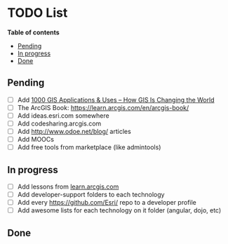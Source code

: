 # TODO List
<!-- START doctoc generated TOC please keep comment here to allow auto update -->
<!-- DON'T EDIT THIS SECTION, INSTEAD RE-RUN doctoc TO UPDATE -->
**Table of contents**

- [Pending](#pending)
- [In progress](#in-progress)
- [Done](#done)

<!-- END doctoc generated TOC please keep comment here to allow auto update -->

## Pending
* [ ] Add [1000 GIS Applications & Uses – How GIS Is Changing the World](http://gisgeography.com/gis-applications-uses/)
* [ ] The ArcGIS Book: https://learn.arcgis.com/en/arcgis-book/
* [ ] Add ideas.esri.com somewhere
* [ ] Add codesharing.arcgis.com
* [ ] Add http://www.odoe.net/blog/ articles
* [ ] Add MOOCs
* [ ] Add free tools from marketplace (like admintools)

## In progress
* [ ] Add lessons from [learn.arcgis.com](http://learn.arcgis.com/en/)
* [ ] Add developer-support folders to each technology
* [ ] Add every https://github.com/Esri/ repo to a developer profile
* [ ] Add awesome lists for each technology on it folder (angular, dojo, etc)

## Done
